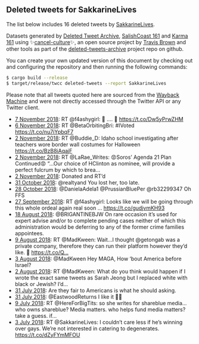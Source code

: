 ## Deleted tweets for SakkarineLives

The list below includes 16 deleted tweets by
[SakkarineLives](https://twitter.com/SakkarineLives).



Datasets generated by [Deleted Tweet Archive](https://twitter.com/deletedtweet161), 
[SalishCoast 161](https://twitter.com/SalishCoastA) and [Karma 161](https://twitter.com/KarmaOneSixOne) 
using ✨[cancel-culture](https://github.com/travisbrown/cancel-culture)✨, an open source project by 
[Travis Brown](https://twitter.com/travisbrown) and other tools as part of the 
[deleted-tweets-archive](https://github.com/salcoast/deleted-tweets-archive/) project repo on github.

You can create your own updated version of this document by checking out and configuring the
repository and then running the following commands:

```bash
$ cargo build --release
$ target/release/twcc deleted-tweets --report SakkarineLives
```

Please note that all tweets quoted here are sourced from the
[Wayback Machine](https://web.archive.org) and were not directly accessed through the Twitter API or
any Twitter client.

* [ 7 November 2018](https://web.archive.org/web/20181107000455/https://twitter.com/SakkarineLives/status/1059959848593321984): RT @f4ashygirl: 👀 .... 👀 https://t.co/Dw5yPrwZHM
* [ 6 November 2018](https://web.archive.org/web/20181106155538/https://twitter.com/SakkarineLives/status/1059836716410982401): RT @BetaOrbitingBri: #IVoted https://t.co/nu7iYpbqF7
* [ 2 November 2018](https://web.archive.org/web/20181102225802/https://twitter.com/SakkarineLives/status/1058493465380732929): RT @Buddie_D: Idaho school investigating after teachers wore border wall costumes for Halloween  https://t.co/BzB8iAqajF
* [ 2 November 2018](https://web.archive.org/web/20181102214523/https://twitter.com/SakkarineLives/status/1058475182405365760): RT @LaRae_Writes: 😡Soros’ Agenda 21 Plan Continued😡  “...Our choice of HClinton as nominee, will provide a perfect fulcrum by which to brea…
* [ 2 November 2018](https://web.archive.org/web/20181104014110/https://twitter.com/sakkarinelives/status/1058307780896022529?lang=en-gb): Donated and RT’d
* [31 October 2018](https://web.archive.org/web/20181031124531/https://twitter.com/SakkarineLives/status/1057614544774852608): @realtyand You lost her, too late.
* [28 October 2018](https://web.archive.org/web/20181028181923/https://twitter.com/SakkarineLives/status/1056611401505140736): @DanielaAdela1 @PrussianBluePer @rb32299347 Oh FFS
* [27 September 2018](https://web.archive.org/web/20180927220443/https://twitter.com/SakkarineLives/status/1045434084623671296): RT @f4ashygirl: Looks like we will be going through this whole ordeal again real soon ... https://t.co/gudjvmKH93
* [18 August 2018](https://web.archive.org/web/20180818114917/https://twitter.com/SakkarineLives/status/1030783691138719745): @BRIGANTINEBJW On rare occasion it’s used for expert advise and/or to complete pending cases neither of which this administration would be deferring to any of the former crime families appointees.
* [ 9 August 2018](https://web.archive.org/web/20180809203502/https://twitter.com/SakkarineLives/status/1027654509672181760): RT @MadKween: Wait...I thought @getongab was a private company, therefore they can run their platform however they’d like. 🤔 https://t.co/Q…
* [ 3 August 2018](https://web.archive.org/web/20180803175217/https://twitter.com/SakkarineLives/status/1025439225125199873): @MadKween Hey MAGA, How ‘bout America before Israel?
* [ 2 August 2018](https://web.archive.org/web/20180802195153/https://twitter.com/SakkarineLives/status/1025106935559925760): RT @MadKween: What do you think would happen if I wrote the exact same tweets as Sarah Jeong but I replaced white with black or Jewish? I’d…
* [31 July 2018](https://web.archive.org/web/20180731112953/https://twitter.com/SakkarineLives/status/1024255827379666945): Are they fair to Americans is what he should asking.
* [31 July 2018](https://web.archive.org/web/20180731014314/https://twitter.com/SakkarineLives/status/1024108192073170944): @EastwoodReturns I like it 👌🏼
* [ 9 July 2018](https://web.archive.org/web/20180709000803/https://twitter.com/SakkarineLives/status/1016111705385066496): RT @HereForBigTits: so she writes for shareblue media... who owns shareblue? Media matters. who helps fund media matters? take a guess.  if…
* [ 3 July 2018](https://web.archive.org/web/20180703050155/https://twitter.com/SakkarineLives/status/1014011332146786305): RT @SakkarineLives: I couldn’t care less if he’s winning over gays. We’re not interested in catering to degenerates. https://t.co/dZyFYmMFOU
